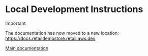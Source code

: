 # Local Development Instructions

> [!IMPORTANT]  
> The documentation has now moved to a new location: https://docs.retaildemostore.retail.aws.dev
> 
> [Main documentation](https://docs.retaildemostore.retail.aws.dev)

